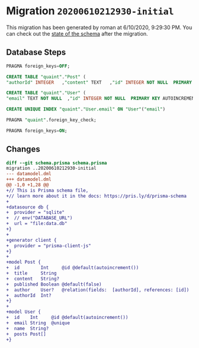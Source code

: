# Migration `20200610212930-initial`

This migration has been generated by roman at 6/10/2020, 9:29:30 PM.
You can check out the [state of the schema](./schema.prisma) after the migration.

## Database Steps

```sql
PRAGMA foreign_keys=OFF;

CREATE TABLE "quaint"."Post" (
"authorId" INTEGER   ,"content" TEXT   ,"id" INTEGER NOT NULL  PRIMARY KEY AUTOINCREMENT,"published" BOOLEAN NOT NULL DEFAULT false ,"title" TEXT NOT NULL  ,FOREIGN KEY ("authorId") REFERENCES "User"("id") ON DELETE SET NULL ON UPDATE CASCADE)

CREATE TABLE "quaint"."User" (
"email" TEXT NOT NULL  ,"id" INTEGER NOT NULL  PRIMARY KEY AUTOINCREMENT,"name" TEXT   )

CREATE UNIQUE INDEX "quaint"."User.email" ON "User"("email")

PRAGMA "quaint".foreign_key_check;

PRAGMA foreign_keys=ON;
```

## Changes

```diff
diff --git schema.prisma schema.prisma
migration ..20200610212930-initial
--- datamodel.dml
+++ datamodel.dml
@@ -1,0 +1,28 @@
+// This is Prisma schema file,
+// learn more about it in the docs: https://pris.ly/d/prisma-schema
+
+datasource db {
+  provider = "sqlite"
+  // env("DATABASE_URL")
+  url = "file:data.db"
+}
+
+generator client {
+  provider = "prisma-client-js"
+}
+
+model Post {
+  id        Int     @id @default(autoincrement())
+  title     String
+  content   String?
+  published Boolean @default(false)
+  author    User?   @relation(fields:  [authorId], references: [id])
+  authorId  Int?
+}
+
+model User {
+  id    Int     @id @default(autoincrement())
+  email String  @unique
+  name  String?
+  posts Post[]
+}
```


